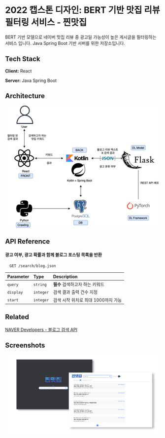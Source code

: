 
# 2022 캡스톤 디자인: BERT 기반 맛집 리뷰 필터링 서비스 - 찐맛집

BERT 기반 모델으로 네이버 맛집 리뷰 중 광고일 가능성이 높은 게시글을 필터링하는 서비스 입니다. Java Spring Boot 기반 서버를 위한 저장소입니다.


## Tech Stack

**Client:** React

**Server:** Java Spring Boot


## Architecture
<img src="./imgs/jmj_architecture.png" width="600">

## API Reference

#### 광고 여부, 광고 확률과 함께 블로그 포스팅 목록을 반환

```http
  GET /search/blog.json
```

| Parameter | Type     | Description                |
| :-------- | :------- | :------------------------- |
| `query` | `string` | **필수** 검색하고자 하는 키워드  |
| `display` | `integer` | 검색 결과 출력 건수 지정 |
| `start` | `integer` | 검색 시작 위치로 최대 1000까지 가능 |


## Related

[NAVER Developers - 블로그 검색 API](https://developers.naver.com/docs/serviceapi/search/blog/blog.md#%EB%B8%94%EB%A1%9C%EA%B7%B8)


## Screenshots

![App Screenshot](./imgs/jmj_screenshot.png)

